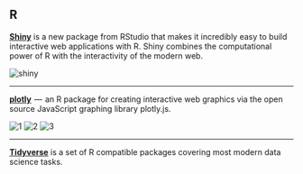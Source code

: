 ## R

[**Shiny**](https://github.com/rstudio/shiny) is a new package from RStudio that makes it incredibly easy to build interactive web applications with R. Shiny combines the computational power of R with the interactivity of the modern web.

![shiny](https://cdn-images-1.medium.com/max/720/0*zbuzdqFqY_qyeB6b.png)

---
[**plotly**](https://medium.com/@likid.geimfari/the-list-of-interesting-open-source-projects-2daaa2153f7c#.str9sn2ep)  —  an R package for creating interactive web graphics via the open source JavaScript graphing library plotly.js.

![1](https://cdn-images-1.medium.com/max/720/0*qKFhFOHQDC3ilPYB.)
![2](https://cdn-images-1.medium.com/max/720/0*lgkWbqk4NNUdQUYo.)
![3](https://cdn-images-1.medium.com/max/720/0*CpPpyI96hTsYRcGr.)

---
[**Tidyverse**](https://github.com/tidyverse/tidyverse/) is a set of R compatible packages covering most modern data science tasks.
